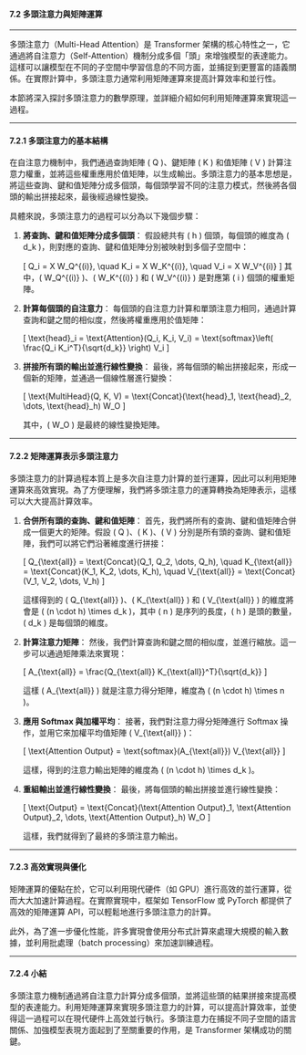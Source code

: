 #### **7.2 多頭注意力與矩陣運算**

---

多頭注意力（Multi-Head Attention）是 Transformer 架構的核心特性之一，它通過將自注意力（Self-Attention）機制分成多個「頭」來增強模型的表達能力。這樣可以讓模型在不同的子空間中學習信息的不同方面，並捕捉到更豐富的語義關係。在實際計算中，多頭注意力通常利用矩陣運算來提高計算效率和並行性。

本節將深入探討多頭注意力的數學原理，並詳細介紹如何利用矩陣運算來實現這一過程。

---

#### **7.2.1 多頭注意力的基本結構**

在自注意力機制中，我們通過查詢矩陣 \( Q \)、鍵矩陣 \( K \) 和值矩陣 \( V \) 計算注意力權重，並將這些權重應用於值矩陣，以生成輸出。多頭注意力的基本思想是，將這些查詢、鍵和值矩陣分成多個頭，每個頭學習不同的注意力模式，然後將各個頭的輸出拼接起來，最後經過線性變換。

具體來說，多頭注意力的過程可以分為以下幾個步驟：

1. **將查詢、鍵和值矩陣分成多個頭**：
   假設總共有 \( h \) 個頭，每個頭的維度為 \( d_k \)，則對應的查詢、鍵和值矩陣分別被映射到多個子空間中：
   
   \[
   Q_i = X W_Q^{(i)}, \quad K_i = X W_K^{(i)}, \quad V_i = X W_V^{(i)}
   \]
   其中，\( W_Q^{(i)} \)、\( W_K^{(i)} \) 和 \( W_V^{(i)} \) 是對應第 \( i \) 個頭的權重矩陣。

2. **計算每個頭的自注意力**：
   每個頭的自注意力計算和單頭注意力相同，通過計算查詢和鍵之間的相似度，然後將權重應用於值矩陣：

   \[
   \text{head}_i = \text{Attention}(Q_i, K_i, V_i) = \text{softmax}\left( \frac{Q_i K_i^T}{\sqrt{d_k}} \right) V_i
   \]

3. **拼接所有頭的輸出並進行線性變換**：
   最後，將每個頭的輸出拼接起來，形成一個新的矩陣，並通過一個線性層進行變換：

   \[
   \text{MultiHead}(Q, K, V) = \text{Concat}(\text{head}_1, \text{head}_2, \dots, \text{head}_h) W_O
   \]

   其中，\( W_O \) 是最終的線性變換矩陣。

---

#### **7.2.2 矩陣運算表示多頭注意力**

多頭注意力的計算過程本質上是多次自注意力計算的並行運算，因此可以利用矩陣運算來高效實現。為了方便理解，我們將多頭注意力的運算轉換為矩陣表示，這樣可以大大提高計算效率。

1. **合併所有頭的查詢、鍵和值矩陣**：
   首先，我們將所有的查詢、鍵和值矩陣合併成一個更大的矩陣。假設 \( Q \)、\( K \)、\( V \) 分別是所有頭的查詢、鍵和值矩陣，我們可以將它們沿著維度進行拼接：

   \[
   Q_{\text{all}} = \text{Concat}(Q_1, Q_2, \dots, Q_h), \quad K_{\text{all}} = \text{Concat}(K_1, K_2, \dots, K_h), \quad V_{\text{all}} = \text{Concat}(V_1, V_2, \dots, V_h)
   \]

   這樣得到的 \( Q_{\text{all}} \)、\( K_{\text{all}} \) 和 \( V_{\text{all}} \) 的維度將會是 \( (n \cdot h) \times d_k \)，其中 \( n \) 是序列的長度，\( h \) 是頭的數量，\( d_k \) 是每個頭的維度。

2. **計算注意力矩陣**：
   然後，我們計算查詢和鍵之間的相似度，並進行縮放。這一步可以通過矩陣乘法來實現：

   \[
   A_{\text{all}} = \frac{Q_{\text{all}} K_{\text{all}}^T}{\sqrt{d_k}}
   \]

   這樣 \( A_{\text{all}} \) 就是注意力得分矩陣，維度為 \( (n \cdot h) \times n \)。

3. **應用 Softmax 與加權平均**：
   接著，我們對注意力得分矩陣進行 Softmax 操作，並用它來加權平均值矩陣 \( V_{\text{all}} \)：

   \[
   \text{Attention Output} = \text{softmax}(A_{\text{all}}) V_{\text{all}}
   \]

   這樣，得到的注意力輸出矩陣的維度為 \( (n \cdot h) \times d_k \)。

4. **重組輸出並進行線性變換**：
   最後，將每個頭的輸出拼接並進行線性變換：

   \[
   \text{Output} = \text{Concat}(\text{Attention Output}_1, \text{Attention Output}_2, \dots, \text{Attention Output}_h) W_O
   \]

   這樣，我們就得到了最終的多頭注意力輸出。

---

#### **7.2.3 高效實現與優化**

矩陣運算的優點在於，它可以利用現代硬件（如 GPU）進行高效的並行運算，從而大大加速計算過程。在實際實現中，框架如 TensorFlow 或 PyTorch 都提供了高效的矩陣運算 API，可以輕鬆地進行多頭注意力的計算。

此外，為了進一步優化性能，許多實現會使用分布式計算來處理大規模的輸入數據，並利用批處理（batch processing）來加速訓練過程。

---

#### **7.2.4 小結**

多頭注意力機制通過將自注意力計算分成多個頭，並將這些頭的結果拼接來提高模型的表達能力。利用矩陣運算來實現多頭注意力的計算，可以提高計算效率，並使得這一過程可以在現代硬件上高效並行執行。多頭注意力在捕捉不同子空間的語言關係、加強模型表現方面起到了至關重要的作用，是 Transformer 架構成功的關鍵。